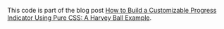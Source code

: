 This code is part of the blog post [How to Build a Customizable Progress Indicator Using Pure CSS: A Harvey Ball Example](https://www.bavaga.com/blog/2023/01/06/customizable-progress-indicator-pure-css-harvey-ball/).